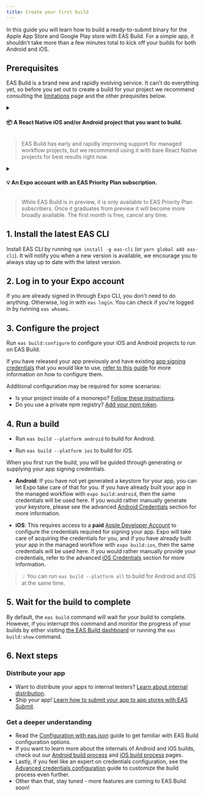 ```yaml
---
title: Create your first build
---
```


In this guide you will learn how to build a ready-to-submit binary for the Apple App Store and Google Play store with EAS Build. For a simple app, it shouldn't take more than a few minutes total to kick off your builds for both Android and iOS.

## Prerequisites


EAS Build is a brand new and rapidly evolving service. It can't do everything yet, so before you set out to create a build for your project we recommend consulting the [limitations](/build-reference/limitations.md) page and the other prequisites below.

<details><summary><h4>📦 A React Native iOS and/or Android project that you want to build.</h4></summary>
<p>

- Install Expo CLI by running `npm install -g expo-cli` (or `yarn global add expo-cli`).
- Run `expo init PROJECT_NAME` (let's assume `PROJECT_NAME` is `abcd`) and choose a bare workflow template (either `minimal` or `minimal (TypeScript)`).
- EAS Build also works well with projects created by `npx react-native`, `create-react-native-app` `ignite-cli`, and other project bootstrapping tools.

<center><img src="/static/images/eas-build/walkthrough/01-init.png" /></center>

</p>
</details>

> EAS Build has early and rapidly improving support for managed workflow projects, but we recommend using it with bare React Native projects for best results right now.

<details><summary><h4>💡 An Expo account with an EAS Priority Plan subscription.</h4></summary>
<p>

- You can sign up for an Expo account at [https://expo.io/signup](https://expo.io/signup).
- Learn more about the EAS Priority Plan and sign up for a free month at [https://expo.io/pricing](https://expo.io/pricing).

</p>
</details>

> While EAS Build is in preview, it is only available to EAS Priority Plan subscribers. Once it graduates from preview it will become more broadly available. The first month is free, cancel any time.

## 1. Install the latest EAS CLI

Install EAS CLI by running `npm install -g eas-cli` (or `yarn global add eas-cli`). It will notify you when a new version is available, we encourage you to always stay up to date with the latest version.

## 2. Log in to your Expo account

If you are already signed in through Expo CLI, you don't need to do anything. Otherwise, log in with `eas login`. You can check if you're logged in by running `eas whoami`.

## 3. Configure the project

Run `eas build:configure` to configure your iOS and Android projects to run on EAS Build.

If you have released your app previously and have existing [app signing credentials](/distribution/app-signing.md) that you would like to use, [refer to this guide](/app-signing/existing-credentials.md) for more information on how to configure them.

Additional configuration may be required for some scenarios:

- Is your project inside of a monorepo? [Follow these instructions](how-tos.md#how-to-set-up-eas-build-with).
- Do you use a private npm registry? [Add your npm token](how-tos.md#how-to-use-private-package-repositories).

## 4. Run a build

- Run `eas build --platform android` to build for Android.

- Run `eas build --platform ios` to build for iOS.

When you first run the build, you will be guided through generating or supplying your app signing credentials.

- **Android**: If you have not yet generated a keystore for your app, you can let Expo take care of that for you. If you have already built your app in the managed workflow with `expo build:android`, then the same credentials will be used here. If you would rather manually generate your keystore, please see the advanced [Android Credentials](advanced-credentials-configuration.md#android-credentials) section for more information.

- **iOS**: This requires access to a **paid** [Apple Developer Account](https://developer.apple.com/programs) to configure the credentials required for signing your app. Expo will take care of acquiring the credentials for you, and if you have already built your app in the managed workflow with `expo build:ios`, then the same credentials will be used here. If you would rather manually provide your credentials, refer to the advanced [iOS Credentials](advanced-credentials-configuration.md#ios-credentials) section for more information.

> 💡 You can run `eas build --platform all` to build for Android and iOS at the same time.

## 5. Wait for the build to complete

By default, the `eas build` command will wait for your build to complete. However, if you interrupt this command and monitor the progress of your builds by either visiting [the EAS Build dashboard](https://expo.io/builds?type=eas) or running the `eas build:show` command.

## 6. Next steps

### Distribute your app

- Want to distribute your apps to internal testers? [Learn about internal distribution](internal-distribution.md).
- Ship your app! [Learn how to submit your app to app stores with EAS Submit](/submit/introduction.md).
  <!-- - Add new build profiles, such as simulator builds or build specific for certain release environments. -->

### Get a deeper understanding

- Read the [Configuration with eas.json](eas-json.md) guide to get familiar with EAS Build configuration options.
- If you want to learn more about the internals of Android and iOS builds, check out our [Android build process](android-builds.md) and [iOS build process](ios-builds.md) pages.
- Lastly, if you feel like an expert on credentials configuration, see the [Advanced credentials configuration](advanced-credentials-configuration.md) guide to customize the build process even further.
- Other than that, stay tuned - more features are coming to EAS Build soon!
